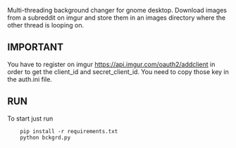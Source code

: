 Multi-threading background changer for gnome desktop.
Download images from a subreddit on imgur and store them in an images directory where the other thread is looping on.

IMPORTANT
---------
You have to register on imgur https://api.imgur.com/oauth2/addclient in order to get the client_id and secret_client_id.
You need to copy those key in the auth.ini file.

RUN
---
To start just run
```
    pip install -r requirements.txt
    python bckgrd.py
```
